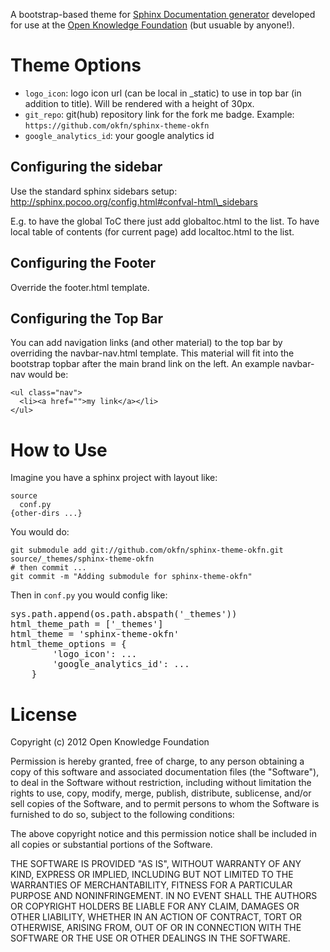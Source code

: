 A bootstrap-based theme for [Sphinx Documentation generator][sphinx] developed for use at the [Open Knowledge Foundation][okf] (but usuable by anyone!).

[okf]: http://okfn.org/
[sphinx]: http://sphinx-doc.org/


Theme Options
=============

* `logo_icon`: logo icon url (can be local in \_static) to use in top bar (in
  addition to title). Will be rendered with a height of 30px.
* `git_repo`: git(hub) repository link for the fork me badge. Example:
  `https://github.com/okfn/sphinx-theme-okfn`
* `google_analytics_id`: your google analytics id

Configuring the sidebar
-----------------------

Use the standard sphinx sidebars setup: http://sphinx.pocoo.org/config.html#confval-html\_sidebars

E.g. to have the global ToC there just add globaltoc.html to the list. To have local table of contents (for current page) add localtoc.html to the list.

Configuring the Footer
----------------------

Override the footer.html template.


Configuring the Top Bar
-----------------------

You can add navigation links (and other material) to the top bar by overriding the navbar-nav.html template. This material will fit into the bootstrap topbar after the main brand link on the left. An example navbar-nav would be:

    <ul class="nav">
      <li><a href="">my link</a></li>
    </ul>


How to Use
==========

Imagine you have a sphinx project with layout like:

    source
      conf.py
    {other-dirs ...}  

You would do:

    git submodule add git://github.com/okfn/sphinx-theme-okfn.git source/_themes/sphinx-theme-okfn
    # then commit ...
    git commit -m "Adding submodule for sphinx-theme-okfn"

Then in `conf.py` you would config like:

<pre>
sys.path.append(os.path.abspath('_themes'))
html_theme_path = ['_themes']
html_theme = 'sphinx-theme-okfn'
html_theme_options = {
        'logo_icon': ...
        'google_analytics_id': ...
    }
</pre>


License
=======

Copyright (c) 2012 Open Knowledge Foundation

Permission is hereby granted, free of charge, to any person obtaining a copy
of this software and associated documentation files (the "Software"), to deal
in the Software without restriction, including without limitation the rights
to use, copy, modify, merge, publish, distribute, sublicense, and/or sell
copies of the Software, and to permit persons to whom the Software is
furnished to do so, subject to the following conditions:

The above copyright notice and this permission notice shall be included in
all copies or substantial portions of the Software.

THE SOFTWARE IS PROVIDED "AS IS", WITHOUT WARRANTY OF ANY KIND, EXPRESS OR
IMPLIED, INCLUDING BUT NOT LIMITED TO THE WARRANTIES OF MERCHANTABILITY,
FITNESS FOR A PARTICULAR PURPOSE AND NONINFRINGEMENT. IN NO EVENT SHALL THE
AUTHORS OR COPYRIGHT HOLDERS BE LIABLE FOR ANY CLAIM, DAMAGES OR OTHER
LIABILITY, WHETHER IN AN ACTION OF CONTRACT, TORT OR OTHERWISE, ARISING FROM,
OUT OF OR IN CONNECTION WITH THE SOFTWARE OR THE USE OR OTHER DEALINGS IN
THE SOFTWARE.

